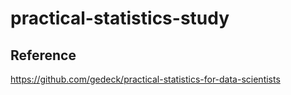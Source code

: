 # practical-statistics-study

## Reference

https://github.com/gedeck/practical-statistics-for-data-scientists
